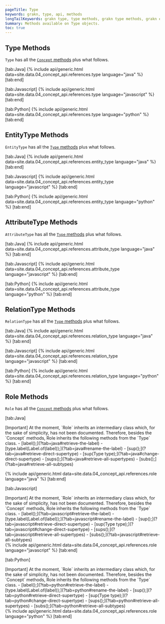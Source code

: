 ```yaml
---
pageTitle: Type
keywords: grakn, type, api, methods
longTailKeywords: grakn type, type methods, grakn type methods, grakn entity type methods, grakn attribute type methods, grakn relation type methods, grakn role methods
Summary: Methods available on Type objects.
toc: true
---
```


## Type Methods
`Type` has all the [`Concept` methods](../04-concept-api/01-concept.md) plus what follows.

<div class="tabs light" data-no-parse>

[tab:Java]
{% include api/generic.html data=site.data.04_concept_api.references.type language="java" %}
[tab:end]

[tab:Javascript]
{% include api/generic.html data=site.data.04_concept_api.references.type language="javascript" %}
[tab:end]

[tab:Python]
{% include api/generic.html data=site.data.04_concept_api.references.type language="python" %}
[tab:end]

</div>

## EntityType Methods
`EntityType` has all the [`Type` methods](#type-methods) plus what follows.

<div class="tabs light" data-no-parse>

[tab:Java]
{% include api/generic.html data=site.data.04_concept_api.references.entity_type language="java" %}
[tab:end]

[tab:Javascript]
{% include api/generic.html data=site.data.04_concept_api.references.entity_type language="javascript" %}
[tab:end]

[tab:Python]
{% include api/generic.html data=site.data.04_concept_api.references.entity_type language="python" %}
[tab:end]

</div>

## AttributeType Methods
`AttributeType` has all the [`Type` methods](#type-methods) plus what follows.

<div class="tabs light" data-no-parse>

[tab:Java]
{% include api/generic.html data=site.data.04_concept_api.references.attribute_type language="java" %}
[tab:end]

[tab:Javascript]
{% include api/generic.html data=site.data.04_concept_api.references.attribute_type language="javascript" %}
[tab:end]

[tab:Python]
{% include api/generic.html data=site.data.04_concept_api.references.attribute_type language="python" %}
[tab:end]

</div>

## RelationType Methods
`RelationType` has all the [`Type` methods](#type-methods) plus what follows.

<div class="tabs light" data-no-parse>

[tab:Java]
{% include api/generic.html data=site.data.04_concept_api.references.relation_type language="java" %}
[tab:end]

[tab:Javascript]
{% include api/generic.html data=site.data.04_concept_api.references.relation_type language="javascript" %}
[tab:end]

[tab:Python]
{% include api/generic.html data=site.data.04_concept_api.references.relation_type language="python" %}
[tab:end]

</div>

## Role Methods
`Role` has all the [`Concept` methods](#type-methods) plus what follows.

<div class="tabs light" data-no-parse>

[tab:Java]
<div class="note">
[Important]
At the moment, `Role` inherits an intermediary class which, for the sake of simplicity, has not been documented. Therefore, besides the `Concept` methods, Role inherits the following methods from the `Type` class.
- [label();](?tab=java#retrieve-the-label)
- [type.label(Label.of(label));](?tab=java#rename-the-label)
- [sup();](?tab=java#retrieve-direct-supertype)
- [sup(Type type);](?tab=java#change-direct-supertype)
- [sups();](?tab=java#retrieve-all-supertypes)
- [subs();](?tab=java#retrieve-all-subtypes)
</div>

{% include api/generic.html data=site.data.04_concept_api.references.role language="java" %}
[tab:end]

[tab:Javascript]
<div class="note">
[Important]
At the moment, `Role` inherits an intermediary class which, for the sake of simplicity, has not been documented. Therefore, besides the `Concept` methods, Role inherits the following methods from the `Type` class.
- [label();](?tab=javascript#retrieve-the-label)
- [type.label(Label.of(label));](?tab=javascript#rename-the-label)
- [sup();](?tab=javascript#retrieve-direct-supertype)
- [sup(Type type);](?tab=javascript#change-direct-supertype)
- [sups();](?tab=javascript#retrieve-all-supertypes)
- [subs();](?tab=javascript#retrieve-all-subtypes)
</div>
{% include api/generic.html data=site.data.04_concept_api.references.role language="javascript" %}
[tab:end]

[tab:Python]
<div class="note">
[Important]
At the moment, `Role` inherits an intermediary class which, for the sake of simplicity, has not been documented. Therefore, besides the `Concept` methods, Role inherits the following methods from the `Type` class.
- [label();](?tab=python#retrieve-the-label)
- [type.label(Label.of(label));](?tab=python#rename-the-label)
- [sup();](?tab=python#retrieve-direct-supertype)
- [sup(Type type);](?tab=python#change-direct-supertype)
- [sups();](?tab=python#retrieve-all-supertypes)
- [subs();](?tab=python#retrieve-all-subtypes)
</div>
{% include api/generic.html data=site.data.04_concept_api.references.role language="python" %}
[tab:end]

</div>